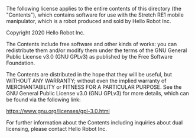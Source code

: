The following license applies to the entire contents of this directory (the "Contents"), which contains software for use with the Stretch RE1 mobile manipulator, which is a robot produced and sold by Hello Robot Inc.

Copyright 2020 Hello Robot Inc.

The Contents include free software and other kinds of works: you can redistribute them and/or modify them under the terms of the GNU General Public License v3.0 (GNU GPLv3) as published by the Free Software Foundation.

The Contents are distributed in the hope that they will be useful, but WITHOUT ANY WARRANTY; without even the implied warranty of MERCHANTABILITY or FITNESS FOR A PARTICULAR PURPOSE. See the GNU General Public License v3.0 (GNU GPLv3) for more details, which can be found via the following link:

https://www.gnu.org/licenses/gpl-3.0.html

For further information about the Contents including inquiries about dual licensing, please contact Hello Robot Inc.
